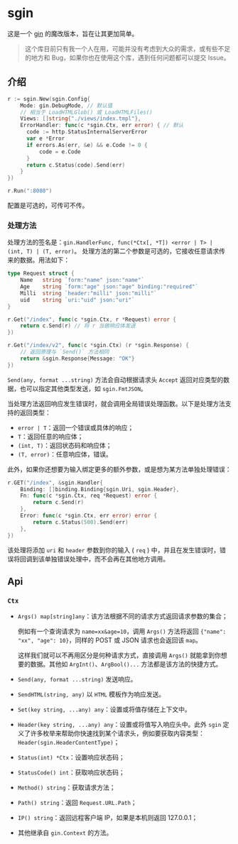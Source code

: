 # sgin

这是一个 [gin](https://github.com/gin-gonic/gin) 的魔改版本，旨在让其更加简单。

> 这个库目前只有我一个人在用，可能并没有考虑到大众的需求，或有些不足的地方和 Bug，如果你也在使用这个库，遇到任何问题都可以提交
> Issue。

## 介绍

```go
r := sgin.New(sgin.Config{
    Mode: gin.DebugMode, // 默认值
    // 相当于 LoadHTMLGlob() 或 LoadHTMLFiles()
    Views: []string{"./views/index.tmpl"},
    ErrorHandler: func(c *sgin.Ctx, err error) { // 默认
      code := http.StatusInternalServerError
      var e *Error
      if errors.As(err, &e) && e.Code != 0 {
          code = e.Code
      }
      return c.Status(code).Send(err)
    }
})

r.Run(":8080")
```

配置是可选的，可传可不传。

### 处理方法

处理方法的签名是：`gin.HandlerFunc, func(*Ctx[, *T]) <error | T> | (int, T) | (T, error)`。
处理方法的第二个参数是可选的，它接收任意请求传来的数据。用法如下：

```go
type Request struct {
    Name   string `form:"name" json:"name"`
    Age    string `form:"age" json:"age" binding:"required"`
    Milli  string `header:"milli" json:"milli"`
    uid    string `uri:"uid" json:"uri"`
}

r.Get("/index", func(c *sgin.Ctx, r *Request) error {
    return c.Send(r) // 将 r 当做响应体发送
})

r.Get("/index/v2", func(c *sgin.Ctx) (r *sgin.Response) {
    // 返回原理与 `Send()` 方法相同
    return &sgin.Response{Message: "OK"}
})
```

`Send(any, format ...string)` 方法会自动根据请求头 `Accept` 返回对应类型的数据，也可以指定其他类型发送，如 `sgin.FmtJSON`。

当处理方法返回响应发生错误时，就会调用全局错误处理函数。以下是处理方法支持的返回类型：

- `error | T`：返回一个错误或具体的响应；
- `T`：返回任意的响应体；
- `(int, T)`：返回状态码和响应体；
- `(T, error)`：任意响应体，错误。

此外，如果你还想要为输入绑定更多的额外参数，或是想为某方法单独处理错误：

```go
r.GET("/index", &sgin.Handler{
    Binding: []binding.Binding{sgin.Uri, sgin.Header},
    Fn: func(c *sgin.Ctx, req *Request) error {
        return c.Send(r)
    },
    Error: func(c *sgin.Ctx, err error) error {
        return c.Status(500).Send(err)
    },
})
```

该处理将添加 `uri` 和 `header` 参数到你的输入 ( `req` ) 中，并且在发生错误时，错误将回调到该单独错误处理中，而不会再在其他地方调用。

## Api

### `Ctx`

- `Args() map[string]any`：该方法根据不同的请求方式返回请求参数的集合；

  例如有一个查询请求为 `name=xx&age=10`，调用 `Args()` 方法将返回 `{"name": "xx", "age": 10}`，同样的 POST 或 JSON
  请求也会返回该 `map`。

  这样我们就可以不再用区分是何种请求方式，直接调用 `Args()` 就能拿到你想要的数据。其他如 `ArgInt()`、`ArgBool()...`
  方法都是该方法的快捷方式。
- `Send(any, format ...string)` 发送响应。
- `SendHTML(string, any)` 以 `HTML` 模板作为响应发送。
- `Set(key string, ...any) any`：设置或将值存储在上下文中。
- `Header(key string, ...any) any`：设置或将值写入响应头中。此外 `sgin`
  定义了许多枚举来帮助你快速找到某个请求头，例如要获取内容类型：`Header(sgin.HeaderContentType)`；
- `Status(int) *Ctx`：设置响应状态码；
- `StatusCode() int`：获取响应状态码；
- `Method() string`：获取请求方法；
- `Path() string`：返回 `Request.URL.Path`；
- `IP() string`：返回远程客户端 IP，如果是本机则返回 127.0.0.1；
- 其他继承自 `gin.Context` 的方法。 

